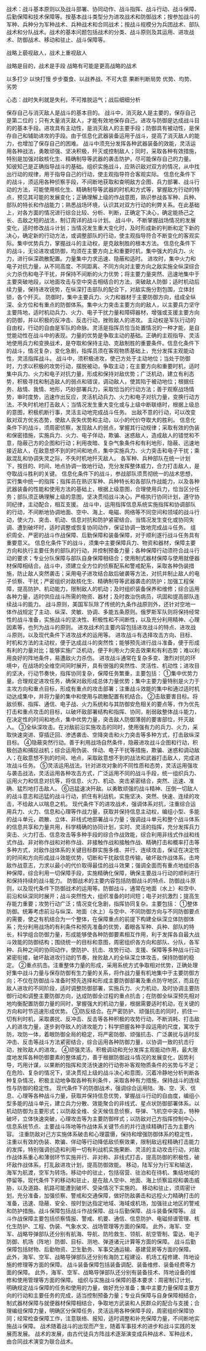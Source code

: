 战术：战斗基本原则以及战斗部署、协同动作、战斗指挥、战斗行动、战斗保障、后勤保障和技术保障等。按基本战斗类型分为进攻战术和防御战术；按参加战斗的军种、兵种分为军种战术、兵种战术和合同战术；按战斗规模分为兵团战术、部队战术和分队战术。战术的基本问题包括战术的分类、战斗原则及其运用、进攻战术、防御战术、移动和驻止、战斗保障等。

战略上藐视敌人，战术上重视敌人

战略是目的，战术是手段
战略有可能是更高战略的战术

以多打少
以快打慢
步步蚕食、以战养战、不可大意
果断判断局势 优势、均势、劣势

心态：战时失利就是失利，不可推脱运气；战后细细分析

保存自己与消灭敌人是战斗的基本目的。
战斗中，消灭敌人是主要的，保存自己是第二位的；只有大量消灭敌人，才能有效地保存自己。进攻与防御是达成战斗目的的基本手段。进攻具有主动性，是消灭敌人的主要手段；防御具有被动性，是保存自己和辅助进攻的手段。由于信息化武器装备运用于战斗，提高了消灭敌人的能力，也增加了保存自己的困难。
战斗中须充分发挥各种武器装备的效能，灵活运用各种战法，勇敢顽强、坚决积极，歼灭或控制敌人；同时，采取各种有效措施，特别是加强对敌核化生、精确制导等武器的袭击防护，尽可能保存自己的力量。
知彼知己是正确指导战斗的基础。组织实施战斗，应熟识敌对双方的情况，从中找出行动的规律，用于指导自己的行动，使主观指导符合客观实际。
信息化条件下的战斗，须运用各种侦察手段，不间断地获取和查明敌方企图、兵力部署、战斗行动的方法，可能使用核化生、精确制导等武器的时机和方式等，掌握敌方行动的特点，预见其可能的发展变化；正确理解上级的作战意图，熟识参战各军种、兵种、部队的特长和作战能力；熟悉战场环境，认识其对双方行动的利弊关系。在此基础上，对各方面的情况进行综合比较、分析、判断，正确定下决心，确定能扬己之长、击敌之短的战法，制订周详的战斗计划。
战斗中，不断掌握战场情况的发展变化，适时修改战斗计划；当情况发生重大变化时，及时形成新的判断和定下新的决心，确定新的行动方法，或调整部队的行动，使主观指导符合不断变化的客观实际。集中优势兵力，掌握战斗的主动权，是克敌制胜的根本方法。
信息化条件下的战斗，无论进攻或防御，均须在主要方向上和重要时机，集中强大的兵力、火力，进行纵深疏散配置。力量集中力求迅速、隐蔽和适时。
进攻时，集中火力和电子对抗力量，从不同高度、不同距离、不同方向对主要方向之敌实施全纵深综合火力杀伤和电子干扰，并保持不间断的火力优势；将主要力量突然、迅速地集中于主要突破地段，以地面攻击与空中突击相结合的方法，突破敌人防御；适时机动后续力量，保持进攻锐势，在纵深打击部队的配合下，对敌实施分割包围，立体封锁，各个歼灭。
防御时，集中主要兵力、火力和器材于主要防御方向，组成全纵深、全方位和有重点的防御体系。集中火力突击主要方向的敌人，以主要兵力坚守主要阵地，适时机动兵力、火力、电子干扰力量和障碍器材，增强或支援主要方向的防御，并以积极的反冲击、反击行动，挫败敌人的进攻。
主动权是军队行动的自由权，行动的自由是军队的命脉。灵活是指挥员恰当处置情况的一种才能，是自觉能动性在战斗中的表现。力量的优势是争取主动的基础。正确的主观指导、灵活地使用兵力和变换战术，是夺取和保持主动、克敌制胜的重要条件。信息化条件下的战斗，情况复杂，变化急剧，指挥员须在客观物质基础上，充分发挥主观能动性，灵活指挥战斗。
战斗中，须积极进攻，使己方处于主动地位；当处于防御时，力求以积极的攻势行动，摆脱被动，争取主动；在主要方向和重要时机，适时集中兵力、火力和电子对抗力量，形成和保持对敌优势；广泛机动，建立有利态势，积极寻找和制造敌人的弱点和错误，调动敌人，使其陷于被动地位；根据任务、敌情、我情、地形，巧妙部署兵力，采取恰当的行动方法；善于观察战场情势，审时度势，迅速作出反应，灵活机动兵力、火力和电子对抗力量，变换行动方法，不失时机地打击敌人；当情况发生重大变化或与上级中断联络时，根据上级总的意图，积极机断行事，灵活主动地完成战斗任务。
出敌不意的行动，可以改变敌对双方优劣态势，使敌人丧失优势和主动，以小的代价夺取大的胜利。
信息化条件下的战斗，须周密侦察，发现敌人的弱点，掌握其行动规律；采取有效的伪装和保密措施，实施兵力、火力、电子佯动，欺骗、迷惑敌人，造成敌人的错觉和不意，隐蔽己方的企图和行动；利用夜暗、复杂气象条件和有利地形，隐蔽、迅速地接近敌人，在敌意想不到的时间和地点，集中实施兵力、火力突击和电子干扰；乘敌混乱和协调失灵之际，不失时机地歼灭敌人。
各军种、兵种部队在统一计划下，按目的、时间、地点协调一致地行动，充分发挥整体威力，合力打击敌人，是夺取战斗胜利的关键。
信息化条件下的战斗，参战部队须贯彻统一的战术思想，实行集中统一的指挥；指挥员在熟识军种、兵种特长和各部队作战能力，以及各种武器装备的性能和使用方法的基础上，根据上级意图，合理使用兵力，恰当区分任务；部队须正确理解上级的意图，坚决贯彻战斗决心，严格执行协同计划，遵守协同纪律，主动配合，相互支援。
战斗中，运用指挥信息系统实施指挥和协调部队的行动，不间断地协调地面、空中、海上、电磁、网络等不同空间和领域的战斗行动，使火力、突击、机动、信息对抗和防护紧密结合。当情况发生变化或协同失调、遭到破坏时，适时调整或恢复协同动作，保证协调一致地完成战斗任务。
组织周全、严密的战斗作战保障、后勤保障和装备保障，对于顺利遂行战斗任务具有重要意义。
信息化条件下的战斗，须集中主要保障兵力、物资和器材，保障主要方向和执行主要任务的部队的行动，并控制预备力量；各种保障行动须符合战斗行动的要求；专业分队保障与部队自身保障相结合；使用制式器材保障与使用就便器材保障相结合。战斗中，须建立全方位的侦察配系和警戒配系，采取各种伪装措施，防止敌人突然袭击；采用电子进攻结合敌后破袭等方法，对抗并制止敌人的电子侦察、干扰；严密组织对敌核化生、精确制导等武器袭击的防护；加强工程保障，提高防护、机动能力，限制敌人的机动；及时组织装备保养和维修；综合运用各种力量，适时供应战斗所需的物资、器材；及时救治伤病员，巩固和提高部队连续战斗的能力。
战斗原则，美国军队除了传统的九条作战原则外，还针对空地一体作战规定了主动、纵深、灵敏、协调、多能五条原则。俄罗斯军队则将保持经常性的战斗准备，实施战斗的坚决性、积极性和不间断性，以及充分利用精神、心理因素等，也列为战斗的原则。
进攻战术的主要内容包括进攻战斗的特点、进攻战斗原则，以及现代条件下进攻战术的运用等。
进攻战斗有选择攻击方向、目标、时机和方法的主动权，便于达成战斗的突然性；能够预先进行战斗准备，便于形成有利的力量对比；能够实施广泛机动，便于利用火力突击效果和有利态势；难以利用良好的阵地条件，易遭敌火力杀伤。
进攻战斗通常在复杂多变、激烈对抗的环境中，在战场的全维空间同时展开，具有很强的突然性、灵活性、机动性；进攻目的坚决，行动节奏快，指挥协同复杂，保障任务繁重，主要包括：
①集中优势力量。合理规定进攻任务，确保对敌形成总体力量优势；集中主要力量特别是火力于主攻方向和重点目标，形成有重点的攻击部署；注重战斗效能的集中和通过适时机动达成集中，并将力量的集中和使用与疏散配置有机结合。
②击敌要害目标。将敌侦察、指挥、通信、电子战、火力系统和与其防御安危相关的要点等，作为优先打击和重点攻击的目标，以破坏敌部署结构和指挥、协同，削弱敌整体战斗能力，在决定性的时间和地点，集中优势力量，突击敌人防御薄弱的要害部位，歼灭敌人。
③全纵深攻击。在对敌前沿实施攻击的同时，使用强有力的兵力、火力，采取快速突进、穿插迂回、渗透袭击、空降突击和火力突击等多种方式，打击敌纵深目标。
④隐蔽突然行动。善于利用战场自然条件，隐蔽进攻战斗企图和行动，积极创造和捕捉战机；综合运用伪装、佯动、电子干扰等措施，欺骗、迷惑和调动敌人；在敌意想不到的时间、地点，采取敌意想不到的战法和武器打击敌人，完成进攻战斗任务。
⑤灵活运用战法。针对进攻对象的不同性质和态势，灵活运用强攻与袭击战法，灵活运用各种攻击方式，广泛运用不同的战斗手段，统一组织兵力、运用火力和信息对抗等，将信息、火力、机动、突击紧密结合，突然、迅速、准确、猛烈地打击敌人。
⑥迅猛速决歼敌。以勇敢顽强的战斗精神、压倒一切敌人的战斗意志和迅猛的战斗行动，抓住有利战机，实施坚决、突然、快速、连续的攻击，不给敌人以喘息之机。
现代条件下的进攻战术，强调体系对抗，注重综合运用兵力、火力、信息和心理等作战力量，获取并保持信息主动权，编组小型、多能的战斗单元，疏散、立体、非线式地部署战斗力量；强调战斗单元和整个战斗体系的信息共享和力量共用，科学精确的协同计划，实时、灵活的指挥，充分发挥兵力突击、火力打击、信息攻击等多种手段的综合作战效能，综合利用非线式作战和线式作战、非对称作战和对称作战、非接触作战和接触作战、精确打击和概率打击等多种方式，对敌作战体系的关键目标群实施多维、并行、连续攻击，保证在决定性的时间和方向形成战斗效能优势，切断和干扰敌信息传输，破坏敌作战体系，击垮敌作战意志，力求以最小的代价取得最佳的战斗效果；强调全面而有重点地组织各种保障，综合利用一切保障手段，实施精确化保障，确保主要战斗行动的顺利进行和保持持续的战斗能力。
防御战术的主要内容包括防御战斗的特点、防御战斗原则，以及现代条件下防御战术的运用等。防御战斗，通常在地面（水上）和空中、前沿和纵深同时展开；战斗突然性大，组织准备的时间短；电子对抗激烈；提高生存能力重要；攻势行动广泛；情况变化急剧，指挥协同复杂。主要包括：
①整体防御。统筹考虑前沿与纵深、地面（水上）与空中、不同防御方向与不同防御要点的需要，使之有机结合为一个整体，在保障重点的前提下构建全纵深立体防御体系；充分利用战场的有利条件和预先准备的优势，着眼各军种、兵种、部队的特长，科学组合防御力量，形成能够使各种防御要素相互作用，利于发挥各自最大战斗效能的防御结构；围绕统一的目标和意图，周密组织各方向和部队、分队，各军种、兵种之间的协同动作，使防护、抗击、攻势行动、支援、保障等多种战斗行动紧密衔接，破坏敌进攻行动的节奏，挫败敌人的全纵深立体攻击，保持防御的稳定。
②重点抗击。注重整体力量的形成，采用系统方式争取相对优势，正确处理好集中战斗力量与保存防御有生力量的关系，将作战力量有机地集中于主要防御方向；不仅在防御战斗准备时预先选择和形成主要防御部署及重点防守地区，而且在敌人进攻的不同阶段，适时调整防御部署，实施兵力、火力机动，及时协调主要防御行动和调整主要防御方向，达成防御全过程的重点抗击；在防御全纵深预先相对地均衡配置防御力量的同时，掌握强大的机动力量，根据需要适时机动，在关键的方向和时节迅速形成优势。
③防反结合。在严密防护、顽强抗击的同时，抓住一切有利时机，采取袭扰、反冲击、反击等各种积极的攻势行动，不断消耗、打击敌人的进攻力量，逐步剥夺敌人的进攻能力；科学把握各种手段运用的尺度，寓攻于防，攻防一体，着眼防御全局的稳定，将严密防御、顽强抗击、广泛袭扰与适时反冲击、反击等战斗方法紧密结合，综合运用各种防御力量，以协调一致的抗击行动，挫败敌人的进攻。
④顽强灵活。积极调动和充分发挥主观能动作用，最大限度地发挥各种防御要素的整体威力，善于根据防御战斗情况的发展变化，因势利导，巧用计谋，以果断的指挥和灵活快速的行动弥补客观物质条件的劣势与不足；在危险、复杂的情况下，坚决贯彻上级的战斗决心和意图，沉着冷静地分析判断各种复杂情况，积极主动地争取各种有利条件，采取各种有力措施，保持战斗的连续性与防御的稳定性。
现代条件下的防御战术，强调综合运用陆、海、空、天、信息、心理等各种战斗力量，获取并保持信息优势，掌握战斗行动的自由度，编组小型多能的战斗单元，建立兵力分散、效能聚合的非线式、星点状防御部署体系。以机动防御为主要形式；以防敌全维、全天候信息侦察，导弹、飞机空中突击，特种破坏，立体快速突破，心理攻击等为主要防御样式；以防敌对己方指挥控制中心、信息系统节点、主要战斗阵地等作战体系关键节点的并行连续精确打击为主要内容。
注重防敌对己方实施体系破击和心理震慑，保持和增强防御体系的稳定性，注重以有效的伪装、欺骗、佯动等行动降低敌侦察效果，限制敌远程精确打击能力的发挥，特别强调创造和利用一切有利战机实施果断、灵活的主动攻击行动，对敌作战体系重心和薄弱环节实施并行、非对称、非线式打击，提高防御的积极性，破坏敌作战体系，打乱敌进攻计划，提高防御效能。
移动，陆军分为行军和输送，海军为航渡，空军为转场。移动中的驻止，包括宿营、驻泊和在待机、集结地域的停留等。现代条件下的移动和驻止，是在敌人空中、地面、海上侦察监视和袭击威胁，以及道路、航路可能遭到破坏、受染情况下实施的。
移动和驻止，须周密计划，充分准备，加强侦察、警戒和交通保障，做好防敌袭击和远程火力精确打击的准备，迅速、隐蔽、安全、按时到达指定地域、海域或机场，加强驻止地区的警戒和防护措施。战斗保障包括战斗作战保障、战斗后勤保障、战斗装备保障等。
战斗作战保障主要包括侦察情报、警戒、机要、通信、信息防护、电磁频谱管理、核化生防护、工程、伪装、气象水文、战场管理等方面的保障。
此外，海军、空军、战略导弹部队还分别有航海、导航、防险救生、领航、航空管制、雷达、电子防御、机场（阵地）防御、目标、测地、弹道诸元计算等方面的保障。
战斗后勤保障包括财物、后勤物资、卫生勤务、军事交通运输、基建营房等方面的保障。
此外，海军、空军、战略导弹部队还分别有海防工程建设、机场工程修建、阵地设施的修理等方面的保障。
战斗装备保障包括装备调配、装备维修、装备经费等方面的保障。
此外，海军、空军、战略导弹部队还分别有装备技术、阵地设备的维修和使用管理等方面的保障。
组织与实施战斗保障的基本要求：周密制订计划，明确规定战斗保障的任务和使用的力量，做好充分准备；集中主要力量保障主要方向的行动和主要任务的完成，适当控制预备力量；专业兵保障与自身保障相结合，制式器材保障与就便器材保障相结合，争取地方武装和人民群众的配合与支援；合理编组保障力量，明确区分保障任务，灵活运用各种保障手段，周密组织保障协同；经常检查保障工作，注意联络、报知，适时调整和补充保障力量，不间断地实施战斗保障。
战术随着战斗的出现而产生，随着军事技术的进步和战斗实践的发展而发展。
战术的发展，由古代徒兵方阵战术逐渐演变成兵种战术、军种战术，由合同战术演变为联合战术。